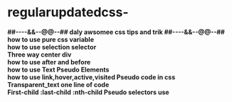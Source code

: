 # regularupdatedcss-
 <b> ##----&&--@@--## daly awsomee css tips and trik ##----&&--@@--## </b><br>
 <b> how to use pure css variable</b><br>
 <b> how to use selection selector</b><br>
 <b> Three way center div</b><br>
 <b> how to use after and before </b><br>
 <b> how to use Text Pseudo Elements</b><br>
 <b> how to use link,hover,active,visited Pseudo code in css </b><br>
 <b> Transparent_text one line of code </b><br>
 <b> First-child :last-child :nth-child Pseudo selectors use</b>
 
 
